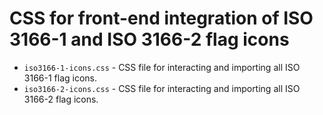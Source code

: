 # CSS for front-end integration of ISO 3166-1 and ISO 3166-2 flag icons

* `iso3166-1-icons.css` - CSS file for interacting and importing all ISO 3166-1 flag icons.
* `iso3166-2-icons.css` - CSS file for interacting and importing all ISO 3166-2 flag icons.